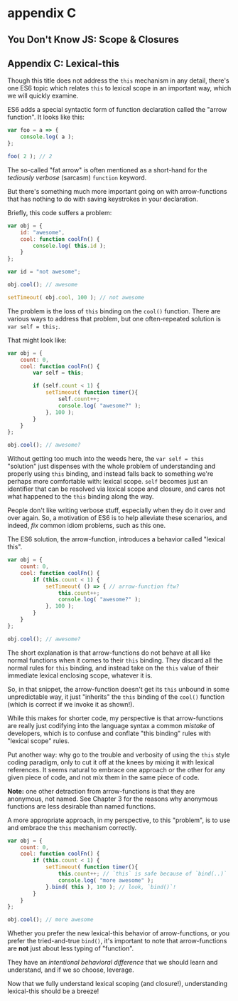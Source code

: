 # appendix C

## You Don't Know JS: Scope & Closures

## Appendix C: Lexical-this

Though this title does not address the `this` mechanism in any detail, there's one ES6 topic which relates `this` to lexical scope in an important way, which we will quickly examine.

ES6 adds a special syntactic form of function declaration called the "arrow function". It looks like this:

```javascript
var foo = a => {
    console.log( a );
};

foo( 2 ); // 2
```

The so-called "fat arrow" is often mentioned as a short-hand for the _tediously verbose_ \(sarcasm\) `function` keyword.

But there's something much more important going on with arrow-functions that has nothing to do with saving keystrokes in your declaration.

Briefly, this code suffers a problem:

```javascript
var obj = {
    id: "awesome",
    cool: function coolFn() {
        console.log( this.id );
    }
};

var id = "not awesome";

obj.cool(); // awesome

setTimeout( obj.cool, 100 ); // not awesome
```

The problem is the loss of `this` binding on the `cool()` function. There are various ways to address that problem, but one often-repeated solution is `var self = this;`.

That might look like:

```javascript
var obj = {
    count: 0,
    cool: function coolFn() {
        var self = this;

        if (self.count < 1) {
            setTimeout( function timer(){
                self.count++;
                console.log( "awesome?" );
            }, 100 );
        }
    }
};

obj.cool(); // awesome?
```

Without getting too much into the weeds here, the `var self = this` "solution" just dispenses with the whole problem of understanding and properly using `this` binding, and instead falls back to something we're perhaps more comfortable with: lexical scope. `self` becomes just an identifier that can be resolved via lexical scope and closure, and cares not what happened to the `this` binding along the way.

People don't like writing verbose stuff, especially when they do it over and over again. So, a motivation of ES6 is to help alleviate these scenarios, and indeed, _fix_ common idiom problems, such as this one.

The ES6 solution, the arrow-function, introduces a behavior called "lexical this".

```javascript
var obj = {
    count: 0,
    cool: function coolFn() {
        if (this.count < 1) {
            setTimeout( () => { // arrow-function ftw?
                this.count++;
                console.log( "awesome?" );
            }, 100 );
        }
    }
};

obj.cool(); // awesome?
```

The short explanation is that arrow-functions do not behave at all like normal functions when it comes to their `this` binding. They discard all the normal rules for `this` binding, and instead take on the `this` value of their immediate lexical enclosing scope, whatever it is.

So, in that snippet, the arrow-function doesn't get its `this` unbound in some unpredictable way, it just "inherits" the `this` binding of the `cool()` function \(which is correct if we invoke it as shown!\).

While this makes for shorter code, my perspective is that arrow-functions are really just codifying into the language syntax a common _mistake_ of developers, which is to confuse and conflate "this binding" rules with "lexical scope" rules.

Put another way: why go to the trouble and verbosity of using the `this` style coding paradigm, only to cut it off at the knees by mixing it with lexical references. It seems natural to embrace one approach or the other for any given piece of code, and not mix them in the same piece of code.

**Note:** one other detraction from arrow-functions is that they are anonymous, not named. See Chapter 3 for the reasons why anonymous functions are less desirable than named functions.

A more appropriate approach, in my perspective, to this "problem", is to use and embrace the `this` mechanism correctly.

```javascript
var obj = {
    count: 0,
    cool: function coolFn() {
        if (this.count < 1) {
            setTimeout( function timer(){
                this.count++; // `this` is safe because of `bind(..)`
                console.log( "more awesome" );
            }.bind( this ), 100 ); // look, `bind()`!
        }
    }
};

obj.cool(); // more awesome
```

Whether you prefer the new lexical-this behavior of arrow-functions, or you prefer the tried-and-true `bind()`, it's important to note that arrow-functions are **not** just about less typing of "function".

They have an _intentional behavioral difference_ that we should learn and understand, and if we so choose, leverage.

Now that we fully understand lexical scoping \(and closure!\), understanding lexical-this should be a breeze!

